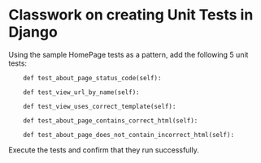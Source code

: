 # Classwork on creating Unit Tests in  Django

Using the sample HomePage tests as a pattern, add the following 5 unit tests:

```
    def test_about_page_status_code(self):
    
    def test_view_url_by_name(self):
    
    def test_view_uses_correct_template(self):
    
    def test_about_page_contains_correct_html(self):
    
    def test_about_page_does_not_contain_incorrect_html(self):
```

Execute the tests and confirm that they run successfully.
